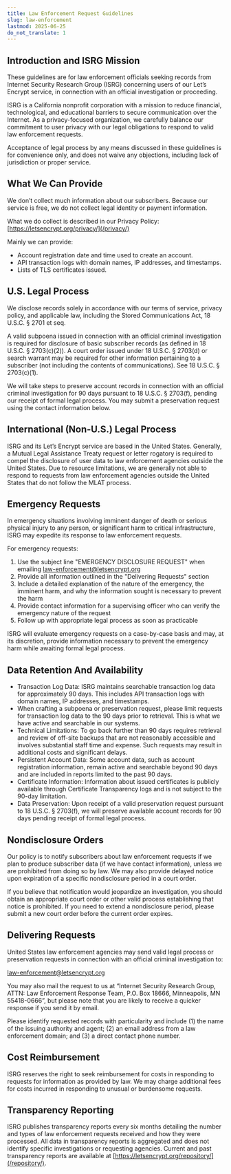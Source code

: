 ```yaml
---
title: Law Enforcement Request Guidelines
slug: law-enforcement
lastmod: 2025-06-25
do_not_translate: 1
---
```


## Introduction and ISRG Mission

These guidelines are for law enforcement officials seeking records from Internet Security Research Group (ISRG) concerning users of our Let’s Encrypt service, in connection with an official investigation or proceeding.

ISRG is a California nonprofit corporation with a mission to reduce financial, technological, and educational barriers to secure communication over the Internet. As a privacy-focused organization, we carefully balance our commitment to user privacy with our legal obligations to respond to valid law enforcement requests.

Acceptance of legal process by any means discussed in these guidelines is for convenience only, and does not waive any objections, including lack of jurisdiction or proper service. 

## What We Can Provide

We don’t collect much information about our subscribers. Because our service is free, we do not collect legal identity or payment information.

What we do collect is described in our Privacy Policy: [https://letsencrypt.org/privacy/](/privacy/)

Mainly we can provide:

* Account registration date and time used to create an account.
* API transaction logs with domain names, IP addresses, and timestamps.
* Lists of TLS certificates issued.

## U.S. Legal Process

We disclose records solely in accordance with our terms of service, privacy policy, and applicable law, including the Stored Communications Act, 18 U.S.C. § 2701 et seq.

A valid subpoena issued in connection with an official criminal investigation is required for disclosure of basic subscriber records (as defined in 18 U.S.C. § 2703(c)(2)). A court order issued under 18 U.S.C. § 2703(d) or search warrant may be required for other information pertaining to a subscriber (not including the contents of communications). See 18 U.S.C. § 2703(c)(1).

We will take steps to preserve account records in connection with an official criminal investigation for 90 days pursuant to 18 U.S.C. § 2703(f), pending our receipt of formal legal process. You may submit a preservation request using the contact information below.

## International (Non-U.S.) Legal Process

ISRG and its Let’s Encrypt service are based in the United States. Generally, a Mutual Legal Assistance Treaty request or letter rogatory is required to compel the disclosure of user data to law enforcement agencies outside the United States. Due to resource limitations, we are generally not able to respond to requests from law enforcement agencies outside the United States that do not follow the MLAT process.

## Emergency Requests

In emergency situations involving imminent danger of death or serious physical injury to any person, or significant harm to critical infrastructure, ISRG may expedite its response to law enforcement requests.

For emergency requests:

1. Use the subject line "EMERGENCY DISCLOSURE REQUEST" when emailing law-enforcement@letsencrypt.org
2. Provide all information outlined in the "Delivering Requests" section
3. Include a detailed explanation of the nature of the emergency, the imminent harm, and why the information sought is necessary to prevent the harm
4. Provide contact information for a supervising officer who can verify the emergency nature of the request
5. Follow up with appropriate legal process as soon as practicable

ISRG will evaluate emergency requests on a case-by-case basis and may, at its discretion, provide information necessary to prevent the emergency harm while awaiting formal legal process.

## Data Retention And Availability

* Transaction Log Data: ISRG maintains searchable transaction log data for approximately 90 days. This includes API transaction logs with domain names, IP addresses, and timestamps.
* When crafting a subpoena or preservation request, please limit requests for transaction log data to the 90 days prior to retrieval. This is what we have active and searchable in our systems.
* Technical Limitations: To go back further than 90 days requires retrieval and review of off-site backups that are not reasonably accessible and involves substantial staff time and expense. Such requests may result in additional costs and significant delays.
* Persistent Account Data: Some account data, such as account registration information, remain active and searchable beyond 90 days and are included in reports limited to the past 90 days.
* Certificate Information: Information about issued certificates is publicly available through Certificate Transparency logs and is not subject to the 90-day limitation.
* Data Preservation: Upon receipt of a valid preservation request pursuant to 18 U.S.C. § 2703(f), we will preserve available account records for 90 days pending receipt of formal legal process.

## Nondisclosure Orders

Our policy is to notify subscribers about law enforcement requests if we plan to produce subscriber data (if we have contact information), unless we are prohibited from doing so by law. We may also provide delayed notice upon expiration of a specific nondisclosure period in a court order.

If you believe that notification would jeopardize an investigation, you should obtain an appropriate court order or other valid process establishing that notice is prohibited. If you need to extend a nondisclosure period, please submit a new court order before the current order expires.

## Delivering Requests

United States law enforcement agencies may send valid legal process or preservation requests in connection with an official criminal investigation to:

[law-enforcement@letsencrypt.org](mailto:law-enforcement@letsencrypt.org)

You may also mail the request to us at “Internet Security Research Group, ATTN: Law Enforcement Response Team, P.O. Box 18666, Minneapolis, MN 55418-0666”, but please note that you are likely to receive a quicker response if you send it by email.

Please identify requested records with particularity and include (1) the name of the issuing authority and agent; (2) an email address from a law enforcement domain; and (3) a direct contact phone number.

## Cost Reimbursement

ISRG reserves the right to seek reimbursement for costs in responding to requests for information as provided by law. We may charge additional fees for costs incurred in responding to unusual or burdensome requests.

## Transparency Reporting

ISRG publishes transparency reports every six months detailing the number and types of law enforcement requests received and how they were processed. All data in transparency reports is aggregated and does not identify specific investigations or requesting agencies. Current and past transparency reports are available at [https://letsencrypt.org/repository/](/repository/).
